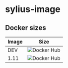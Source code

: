 # sylius-image

## Docker sizes

| Image | Size                                                                     |
|-------|--------------------------------------------------------------------------|
| DEV   | ![Docker Hub](https://badgen.net/docker/size/ferror/sylius-image/latest) |
| 1.11  | ![Docker Hub](https://badgen.net/docker/size/ferror/sylius-image/1.11)   |
